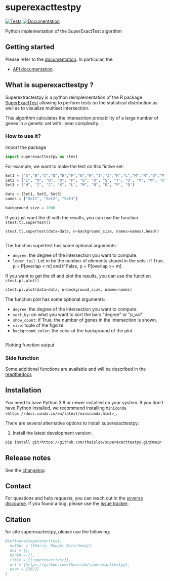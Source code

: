 # superexacttestpy

[![Tests][badge-tests]][link-tests]
[![Documentation][badge-docs]][link-docs]

[badge-tests]: https://img.shields.io/github/workflow/status/ilibarra/superexacttestpy/Test/main
[link-tests]: https://github.com/theislab/superexacttestpy/actions/workflows/test.yml
[badge-docs]: https://img.shields.io/readthedocs/superexacttestpy

Python implementation of the SuperExactTest algorithm

## Getting started

Please refer to the [documentation][link-docs]. In particular, the

-   [API documentation][link-api].

## What is superexacttestpy ?

Superextractestpy is a python reimplementation of the R package [SuperExactTest][r-package] allowing to perform tests on the statistical distribution as well as to visualize multiset intersection.

This algorithm calculates the intersection probability of a large number of genes in a genetic set with linear complexity.

### How to use it?

Import the package

```python
import superexacttestpy as stest
```

For example, we want to make the test on this fictive set:

```python
Set1 = ["A","B","C","D","E","F","G","H","I","J","K","L","M","N","O","P","Q"]
Set2 = ["L", "M", "N", "O", "P", "Q", "R", "S", "T", "U", "V", "W", "X", "Y", "Z"]
Set3 = ["H", "I", "J", "K", "L", "M", "N", "O", "P", "Q"]

data = [Set1, Set2, Set3]
names = ["Set1", "Set2", "Set3"]

background_size = 1000
```

If you just want the df with the results, you can use the function `stest.tl.supertest()`

```python
stest.tl.supertest(data=data, n=background_size, names=names).head()
```

```{image} _static/output_example/df.jpg

```


The function supertest has some optional arguments:

-   `degree`: the degree of the intersection you want to compute.
-   `lower_tail`: Let m be the number of elements shared in the sets : if True, p = P[overlap < m] and if False, p = P[overlap >= m].

If you want to get the df and plot the results, you can use the function `stest.pl.plot()`

```python
stest.pl.plot(data=data, n=background_size, names=names)
```

The function plot has some optional arguments:

-   `degree`: the degree of the intersection you want to compute.
-   `sort_by`: on what you want to sort the bars "degree" or "p_val"
-   `show_count`: if True, the number of genes in the intersection is shown.
-   `size`: tuple of the figsize
-   `background_color`: the color of the background of the plot.

```{image} _static/output_example/supertest.png

```

Plotting function output

### Side function
Some additional functions are available and will be described in the [readthedocs][link-api]

## Installation

You need to have Python 3.8 or newer installed on your system. If you don't have
Python installed, we recommend installing `Miniconda <https://docs.conda.io/en/latest/miniconda.html>`\_.

There are several alternative options to install superexacttestpy:

<!--
1) Install the latest release of `superexacttestpy` from `PyPI <https://pypi.org/project/superexacttestpy/>`_:

```bash
pip install superexacttestpy
```
-->

1. Install the latest development version:

```bash
pip install git+https://github.com/theislab/superexacttestpy.git@main
```

## Release notes

See the [changelog][changelog].

## Contact

For questions and help requests, you can reach out in the [scverse discourse][scverse-discourse].
If you found a bug, please use the [issue tracker][issue-tracker].

## Citation

for cite superexactestpy, please use the following:

```bibtex
@software{superexacttest,
  author = {Ibarra, Mauger-Birocheau}},
  doi = {},
  month = {},
  title = {{superexacttest}},
  url = {https://github.com/theislab/superexacttestpy},
  year = {2022}
}
```

[scverse-discourse]: https://discourse.scverse.org/
[issue-tracker]: https://github.com/theislab/superexacttestpy/issues
[changelog]: https://superexacttestpy.readthedocs.io/en/latest/changelog.html
[link-docs]: https://superexacttestpy.readthedocs.io/en/latest/#
[link-api]: https://superexacttestpy.readthedocs.io/en/latest/api.html
[r-package]: https://github.com/mw201608/SuperExactTest